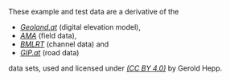 These example and test data are a derivative of the
* _[Geoland.at](https://www.data.gv.at/katalog/dataset/d88a1246-9684-480b-a480-ff63286b35b7)_ (digital elevation model),
* _[AMA](https://www.data.gv.at/katalog/dataset/35e36014-ec69-439b-8629-389f52ffaa92)_ (field data),
* _[BMLRT](https://www.data.gv.at/katalog/dataset/c2287ccb-f44c-48cd-bf7c-ac107b771246)_ (channel data) and
* _[GIP.at](https://www.data.gv.at/katalog/dataset/3fefc838-791d-4dde-975b-a4131a54e7c5)_ (road data)

data sets, used and licensed under
_[(CC BY 4.0)](https://creativecommons.org/licenses/by/4.0)_ by Gerold Hepp.
